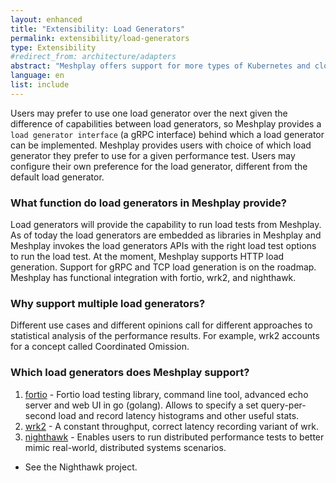 ```yaml
---
layout: enhanced
title: "Extensibility: Load Generators"
permalink: extensibility/load-generators
type: Extensibility
#redirect_from: architecture/adapters
abstract: "Meshplay offers support for more types of Kubernetes and cloud native infrastructure than any other project or product in the world. Meshplay uses adapters for more deeply managing specific types of infrastructure."
language: en
list: include
---
```


Users may prefer to use one load generator over the next given the difference of capabilities between load generators, so Meshplay provides a `load generator interface` (a gRPC interface) behind which a load generator can be implemented. Meshplay provides users with choice of which load generator they prefer to use for a given performance test. Users may configure their own preference for the load generator, different from the default load generator.

### What function do load generators in Meshplay provide? 

Load generators will provide the capability to run load tests from Meshplay. As of today the load generators are embedded as libraries in Meshplay and Meshplay invokes the load generators APIs with the right load test options to run the load test. At the moment, Meshplay supports HTTP load generation. Support for gRPC and TCP load generation is on the roadmap. Meshplay has functional integration with fortio, wrk2, and nighthawk.

### Why support multiple load generators?

Different use cases and different opinions call for different approaches to statistical analysis of the performance results. For example, wrk2 accounts for a concept called Coordinated Omission.

### Which load generators does Meshplay support?

1. [fortio](https://github.com/fortio/fortio) - Fortio load testing library, command line tool, advanced echo server and web UI in go (golang). Allows to specify a set query-per-second load and record latency histograms and other useful stats.
1. [wrk2](https://github.com/giltene/wrk2) - A constant throughput, correct latency recording variant of wrk.
1. [nighthawk](https://getnighthawk.dev/) - Enables users to run distributed performance tests to better mimic real-world, distributed systems scenarios.
  - See the Nighthawk project.
